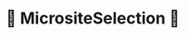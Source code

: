 # 🧠 MicrositeSelection 🧠

<!-- - Choose the particular side of the stump -->

<!-- @include: /../Placeholder_NeuroProfile.md -->